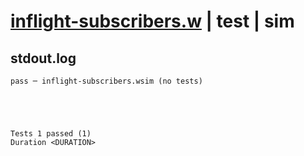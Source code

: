 # [inflight-subscribers.w](../../../../../examples/tests/valid/inflight-subscribers.w) | test | sim

## stdout.log
```log
pass ─ inflight-subscribers.wsim (no tests)
 




Tests 1 passed (1) 
Duration <DURATION>

```

